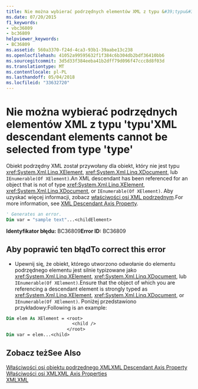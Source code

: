 ```yaml
---
title: Nie można wybierać podrzędnych elementów XML z typu &#39;typu&#39;
ms.date: 07/20/2015
f1_keywords:
- vbc36809
- bc36809
helpviewer_keywords:
- BC36809
ms.assetid: 560a3370-f24d-4ca3-93b1-39aabe13c238
ms.openlocfilehash: 41052a99595632f1f384c6b304db2bdf36410bb6
ms.sourcegitcommit: 3d5d33f384eeba41b2dff79d096f47ccc8d8f03d
ms.translationtype: MT
ms.contentlocale: pl-PL
ms.lasthandoff: 05/04/2018
ms.locfileid: "33632720"
---
```

# <a name="xml-descendant-elements-cannot-be-selected-from-type-39type39"></a><span data-ttu-id="ff855-102">Nie można wybierać podrzędnych elementów XML z typu &#39;typu&#39;</span><span class="sxs-lookup"><span data-stu-id="ff855-102">XML descendant elements cannot be selected from type &#39;type&#39;</span></span>
<span data-ttu-id="ff855-103">Obiekt podrzędny XML został przywołany dla obiekt, który nie jest typu <xref:System.Xml.Linq.XElement>, <xref:System.Xml.Linq.XDocument>, lub `IEnumerable(Of XElement)`.</span><span class="sxs-lookup"><span data-stu-id="ff855-103">An XML descendant has been referenced for an object that is not of type <xref:System.Xml.Linq.XElement>, <xref:System.Xml.Linq.XDocument>, or `IEnumerable(Of XElement)`.</span></span> <span data-ttu-id="ff855-104">Aby uzyskać więcej informacji, zobacz [właściwości osi XML podrzędnym](../../visual-basic/language-reference/xml-axis/xml-descendant-axis-property.md).</span><span class="sxs-lookup"><span data-stu-id="ff855-104">For more information, see [XML Descendant Axis Property](../../visual-basic/language-reference/xml-axis/xml-descendant-axis-property.md).</span></span>  
  
```vb  
' Generates an error.  
Dim var = "sample text"...<childElement>  
```  
  
 <span data-ttu-id="ff855-105">**Identyfikator błędu:** BC36809</span><span class="sxs-lookup"><span data-stu-id="ff855-105">**Error ID:** BC36809</span></span>  
  
## <a name="to-correct-this-error"></a><span data-ttu-id="ff855-106">Aby poprawić ten błąd</span><span class="sxs-lookup"><span data-stu-id="ff855-106">To correct this error</span></span>  
  
-   <span data-ttu-id="ff855-107">Upewnij się, że obiekt, którego utworzono odwołanie do elementu podrzędnego elementu jest silnie typizowane jako <xref:System.Xml.Linq.XElement>, <xref:System.Xml.Linq.XDocument>, lub `IEnumerable(Of XElement)`.</span><span class="sxs-lookup"><span data-stu-id="ff855-107">Ensure that the object of which you are referencing a descendant element is strongly typed as <xref:System.Xml.Linq.XElement>, <xref:System.Xml.Linq.XDocument>, or `IEnumerable(Of XElement)`.</span></span> <span data-ttu-id="ff855-108">Poniżej przedstawiono przykładowy:</span><span class="sxs-lookup"><span data-stu-id="ff855-108">Following is an example:</span></span>  
  
```vb  
Dim elem As XElement = <root>  
                         <child />  
                       </root>  
Dim var = elem...<child>  
```  
  
## <a name="see-also"></a><span data-ttu-id="ff855-109">Zobacz też</span><span class="sxs-lookup"><span data-stu-id="ff855-109">See Also</span></span>  
 [<span data-ttu-id="ff855-110">Właściwości osi obiektu podrzędnego XML</span><span class="sxs-lookup"><span data-stu-id="ff855-110">XML Descendant Axis Property</span></span>](../../visual-basic/language-reference/xml-axis/xml-descendant-axis-property.md)  
 [<span data-ttu-id="ff855-111">Właściwości osi XML</span><span class="sxs-lookup"><span data-stu-id="ff855-111">XML Axis Properties</span></span>](../../visual-basic/language-reference/xml-axis/xml-axis-properties.md)  
 [<span data-ttu-id="ff855-112">XML</span><span class="sxs-lookup"><span data-stu-id="ff855-112">XML</span></span>](../../visual-basic/programming-guide/language-features/xml/index.md)
